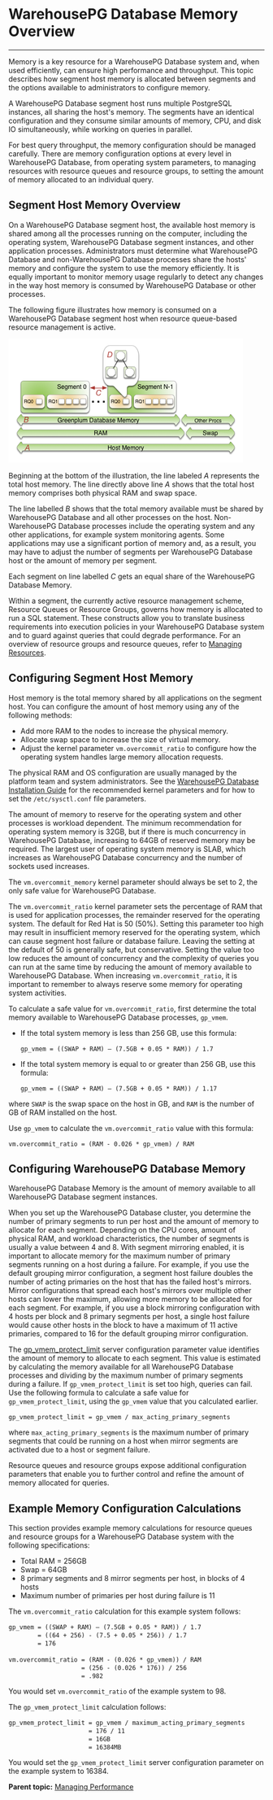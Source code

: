 # WarehousePG Database Memory Overview
---

Memory is a key resource for a WarehousePG Database system and, when used efficiently, can ensure high performance and throughput. This topic describes how segment host memory is allocated between segments and the options available to administrators to configure memory.

A WarehousePG Database segment host runs multiple PostgreSQL instances, all sharing the host's memory. The segments have an identical configuration and they consume similar amounts of memory, CPU, and disk IO simultaneously, while working on queries in parallel.

For best query throughput, the memory configuration should be managed carefully. There are memory configuration options at every level in WarehousePG Database, from operating system parameters, to managing resources with resource queues and resource groups, to setting the amount of memory allocated to an individual query.

## <a id="seghost"></a>Segment Host Memory Overview

On a WarehousePG Database segment host, the available host memory is shared among all the processes running on the computer, including the operating system, WarehousePG Database segment instances, and other application processes. Administrators must determine what WarehousePG Database and non-WarehousePG Database processes share the hosts' memory and configure the system to use the memory efficiently. It is equally important to monitor memory usage regularly to detect any changes in the way host memory is consumed by WarehousePG Database or other processes.

The following figure illustrates how memory is consumed on a WarehousePG Database segment host when resource queue-based resource management is active.

![WarehousePG Database Segment Host Memory](graphics/memory.png "WarehousePG Database Segment Host Memory")

Beginning at the bottom of the illustration, the line labeled *A* represents the total host memory. The line directly above line *A* shows that the total host memory comprises both physical RAM and swap space.

The line labelled *B* shows that the total memory available must be shared by WarehousePG Database and all other processes on the host. Non-WarehousePG Database processes include the operating system and any other applications, for example system monitoring agents. Some applications may use a significant portion of memory and, as a result, you may have to adjust the number of segments per WarehousePG Database host or the amount of memory per segment.

Each segment on line labelled *C* gets an equal share of the WarehousePG Database Memory.

Within a segment, the currently active resource management scheme, Resource Queues or Resource Groups, governs how memory is allocated to run a SQL statement. These constructs allow you to translate business requirements into execution policies in your WarehousePG Database system and to guard against queries that could degrade performance. For an overview of resource groups and resource queues, refer to [Managing Resources](wlmgmt.html).

## <a id="config_seghost"></a>Configuring Segment Host Memory

Host memory is the total memory shared by all applications on the segment host. You can configure the amount of host memory using any of the following methods:

-   Add more RAM to the nodes to increase the physical memory.
-   Allocate swap space to increase the size of virtual memory.
-   Adjust the kernel parameter `vm.overcommit_ratio` to configure how the operating system handles large memory allocation requests.

The physical RAM and OS configuration are usually managed by the platform team and system administrators. See the [WarehousePG Database Installation Guide](../install_guide/config_os.html#topic3) for the recommended kernel parameters and for how to set the `/etc/sysctl.conf` file parameters.

The amount of memory to reserve for the operating system and other processes is workload dependent. The minimum recommendation for operating system memory is 32GB, but if there is much concurrency in WarehousePG Database, increasing to 64GB of reserved memory may be required. The largest user of operating system memory is SLAB, which increases as WarehousePG Database concurrency and the number of sockets used increases.

The `vm.overcommit_memory` kernel parameter should always be set to 2, the only safe value for WarehousePG Database.

The `vm.overcommit_ratio` kernel parameter sets the percentage of RAM that is used for application processes, the remainder reserved for the operating system. The default for Red Hat is 50 \(50%\). Setting this parameter too high may result in insufficient memory reserved for the operating system, which can cause segment host failure or database failure. Leaving the setting at the default of 50 is generally safe, but conservative. Setting the value too low reduces the amount of concurrency and the complexity of queries you can run at the same time by reducing the amount of memory available to WarehousePG Database. When increasing `vm.overcommit_ratio`, it is important to remember to always reserve some memory for operating system activities.

To calculate a safe value for `vm.overcommit_ratio`, first determine the total memory available to WarehousePG Database processes, `gp_vmem`.

-   If the total system memory is less than 256 GB, use this formula:

    ```
    gp_vmem = ((SWAP + RAM) – (7.5GB + 0.05 * RAM)) / 1.7
    ```

-   If the total system memory is equal to or greater than 256 GB, use this formula:

    ```
    gp_vmem = ((SWAP + RAM) – (7.5GB + 0.05 * RAM)) / 1.17
    ```


where `SWAP` is the swap space on the host in GB, and `RAM` is the number of GB of RAM installed on the host.

Use `gp_vmem` to calculate the `vm.overcommit_ratio` value with this formula:

```
vm.overcommit_ratio = (RAM - 0.026 * gp_vmem) / RAM
```

## <a id="section_nfn_q5r_bs"></a>Configuring WarehousePG Database Memory

WarehousePG Database Memory is the amount of memory available to all WarehousePG Database segment instances.

When you set up the WarehousePG Database cluster, you determine the number of primary segments to run per host and the amount of memory to allocate for each segment. Depending on the CPU cores, amount of physical RAM, and workload characteristics, the number of segments is usually a value between 4 and 8. With segment mirroring enabled, it is important to allocate memory for the maximum number of primary segments running on a host during a failure. For example, if you use the default grouping mirror configuration, a segment host failure doubles the number of acting primaries on the host that has the failed host's mirrors. Mirror configurations that spread each host's mirrors over multiple other hosts can lower the maximum, allowing more memory to be allocated for each segment. For example, if you use a block mirroring configuration with 4 hosts per block and 8 primary segments per host, a single host failure would cause other hosts in the block to have a maximum of 11 active primaries, compared to 16 for the default grouping mirror configuration.

The [gp_vmem_protect_limit](../ref_guide/config_params/guc-list.html#gp_vmem_protect_limit) server configuration parameter value identifies the amount of memory to allocate to each segment. This value is estimated by calculating the memory available for all WarehousePG Database processes and dividing by the maximum number of primary segments during a failure. If `gp_vmem_protect_limit` is set too high, queries can fail. Use the following formula to calculate a safe value for `gp_vmem_protect_limit`, using the `gp_vmem` value that you calculated earlier.

```
gp_vmem_protect_limit = gp_vmem / max_acting_primary_segments
```

where `max_acting_primary_segments` is the maximum number of primary segments that could be running on a host when mirror segments are activated due to a host or segment failure.

Resource queues and resource groups expose additional configuration parameters that enable you to further control and refine the amount of memory allocated for queries.

## <a id="section_example"></a>Example Memory Configuration Calculations

This section provides example memory calculations for resource queues and resource groups for a WarehousePG Database system with the following specifications:

-   Total RAM = 256GB
-   Swap = 64GB
-   8 primary segments and 8 mirror segments per host, in blocks of 4 hosts
-   Maximum number of primaries per host during failure is 11

The `vm.overcommit_ratio` calculation for this example system follows:

```
gp_vmem = ((SWAP + RAM) – (7.5GB + 0.05 * RAM)) / 1.7
        = ((64 + 256) - (7.5 + 0.05 * 256)) / 1.7
        = 176

vm.overcommit_ratio = (RAM - (0.026 * gp_vmem)) / RAM
                    = (256 - (0.026 * 176)) / 256
                    = .982
```

You would set `vm.overcommit_ratio` of the example system to 98.

The `gp_vmem_protect_limit` calculation follows:

```
gp_vmem_protect_limit = gp_vmem / maximum_acting_primary_segments
                      = 176 / 11
                      = 16GB
                      = 16384MB

```

You would set the `gp_vmem_protect_limit` server configuration parameter on the example system to 16384.

**Parent topic:** [Managing Performance](performance.thml)

